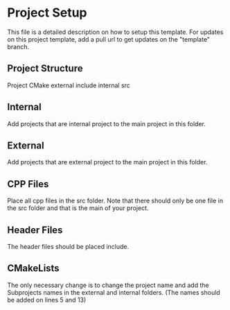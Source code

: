 # Project Setup
This file is a detailed description on how to setup this template. For updates on this project template, add a pull url to get updates on the "template" branch. 

## Project Structure

Project
  CMake
  external
  include
  internal
  src

## Internal
Add projects that are internal project to the main project in this folder.

## External
Add projects that are external project to the main project in this folder.

## CPP Files
Place all cpp files in the src folder. Note that there should only be one file in the src folder and that is the main of your project.

## Header Files
The header files should be placed include.

## CMakeLists
The only necessary change is to change the project name and add the Subprojects names in the external and internal folders. (The names should be added on lines 5 and 13)
